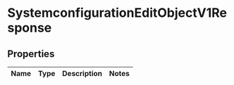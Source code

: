 
# SystemconfigurationEditObjectV1Response

## Properties
| Name | Type | Description | Notes |
| ------------ | ------------- | ------------- | ------------- |



